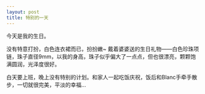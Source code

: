 ```yaml
---
layout: post
title: 特别的一天
---
```




今天是我的生日。

没有特意打扮，白色连衣裙而已，扮扮嫩~ 戴着婆婆送的生日礼物——白色珍珠项链，珠子直径9mm，以我的身高，珠子似乎偏大了一点点，但也很漂亮，颗颗饱满圆润，光泽度很好。

白天要上班，晚上没有特别的计划。和家人一起吃饭庆祝，饭后和Blanc手牵手散步，一切就很完美，平淡的幸福…
